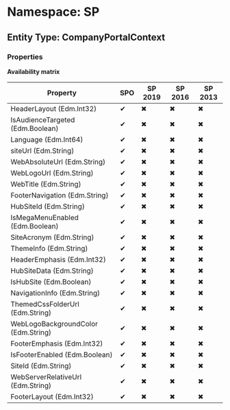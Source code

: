 # Namespace: SP
## Entity Type: CompanyPortalContext

### Properties

**Availability matrix**

Property | SPO | SP 2019 | SP 2016 | SP 2013
----------|-----|---------|---------|--------
HeaderLayout (Edm.Int32) | ✔ | ✖ | ✖ | ✖
IsAudienceTargeted (Edm.Boolean) | ✔ | ✖ | ✖ | ✖
Language (Edm.Int64) | ✔ | ✖ | ✖ | ✖
siteUrl (Edm.String) | ✔ | ✖ | ✖ | ✖
WebAbsoluteUrl (Edm.String) | ✔ | ✖ | ✖ | ✖
WebLogoUrl (Edm.String) | ✔ | ✖ | ✖ | ✖
WebTitle (Edm.String) | ✔ | ✖ | ✖ | ✖
FooterNavigation (Edm.String) | ✔ | ✖ | ✖ | ✖
HubSiteId (Edm.String) | ✔ | ✖ | ✖ | ✖
IsMegaMenuEnabled (Edm.Boolean) | ✔ | ✖ | ✖ | ✖
SiteAcronym (Edm.String) | ✔ | ✖ | ✖ | ✖
ThemeInfo (Edm.String) | ✔ | ✖ | ✖ | ✖
HeaderEmphasis (Edm.Int32) | ✔ | ✖ | ✖ | ✖
HubSiteData (Edm.String) | ✔ | ✖ | ✖ | ✖
IsHubSite (Edm.Boolean) | ✔ | ✖ | ✖ | ✖
NavigationInfo (Edm.String) | ✔ | ✖ | ✖ | ✖
ThemedCssFolderUrl (Edm.String) | ✔ | ✖ | ✖ | ✖
WebLogoBackgroundColor (Edm.String) | ✔ | ✖ | ✖ | ✖
FooterEmphasis (Edm.Int32) | ✔ | ✖ | ✖ | ✖
IsFooterEnabled (Edm.Boolean) | ✔ | ✖ | ✖ | ✖
SiteId (Edm.String) | ✔ | ✖ | ✖ | ✖
WebServerRelativeUrl (Edm.String) | ✔ | ✖ | ✖ | ✖
FooterLayout (Edm.Int32) | ✔ | ✖ | ✖ | ✖

